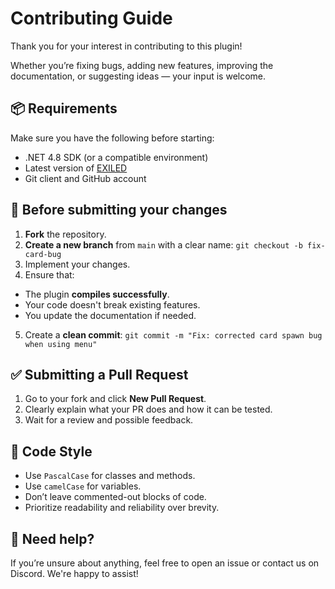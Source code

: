 # Contributing Guide

Thank you for your interest in contributing to this plugin!

Whether you’re fixing bugs, adding new features, improving the documentation, or suggesting ideas — your input is welcome.

## 📦 Requirements

Make sure you have the following before starting:

- .NET 4.8 SDK (or a compatible environment)
- Latest version of [EXILED](https://discord.com/channels/656673194693885975/656697996590710794)
- Git client and GitHub account

## 🧪 Before submitting your changes

1. **Fork** the repository.
2. **Create a new branch** from `main` with a clear name: `git checkout -b fix-card-bug`
3. Implement your changes.
4. Ensure that:
- The plugin **compiles successfully**.
- Your code doesn't break existing features.
- You update the documentation if needed.
5. Create a **clean commit**: `git commit -m "Fix: corrected card spawn bug when using menu"`

## ✅ Submitting a Pull Request

1. Go to your fork and click **New Pull Request**.
2. Clearly explain what your PR does and how it can be tested.
3. Wait for a review and possible feedback.

## 📌 Code Style

- Use `PascalCase` for classes and methods.
- Use `camelCase` for variables.
- Don’t leave commented-out blocks of code.
- Prioritize readability and reliability over brevity.

## 💬 Need help?

If you’re unsure about anything, feel free to open an issue or contact us on Discord. We're happy to assist!
